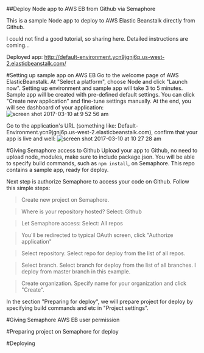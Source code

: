 ##Deploy Node app to AWS EB from Github via Semaphore

This is a sample Node app to deploy to AWS Elastic Beanstalk directly from Github.

I could not find a good tutorial, so sharing here.
Detailed instructions are coming...

Deployed app: http://default-environment.ycn9jgnj6p.us-west-2.elasticbeanstalk.com/

#Setting up sample app on AWS EB
Go to the welcome page of AWS ElasticBeanstalk. At "Select a platform", choose Node and click "Launch now".
Setting up environment and sample app will take 3 to 5 minutes.
Sample app will be created with pre-defined default settings.
You can click "Create new application" and fine-tune settings manually.
At the end, you will see dashboard of your application:
![screen shot 2017-03-10 at 9 52 56 am](https://cloud.githubusercontent.com/assets/10218864/23806935/83e94c58-0578-11e7-8850-351f34794a6b.png)

Go to the application's URL (something like: Default-Environment.ycn9jgnj6p.us-west-2.elasticbeanstalk.com), confirm that your app is live and well:
![screen shot 2017-03-10 at 10 27 28 am](https://cloud.githubusercontent.com/assets/10218864/23807851/33a23b48-057c-11e7-947d-d3acbd069333.png)

#Giving Semaphore access to Github
Upload your app to Github, no need to upload node_modules, make sure to include package.json. You will be able to specify build commands, such as `npm install`, on Semaphore.
This repo contains a sample app, ready for deploy.

Next step is authorize Semaphore to access your code on Github. 
Follow this simple steps:

>Create new project on Semaphore.

>Where is your repository hosted? Select: Github

>Let Semaphore access: Select: All repos

>You'll be redirected to typical OAuth screen, click "Authorize application"

>Select repository. Select repo for deploy from the list of all repos.

>Select branch. Select branch for deploy from the list of all branches. I deploy from master branch in this example.

>Create organization. Specify name for your organization and click "Create".

In the section "Preparing for deploy", we will prepare project for deploy by specifying build commands and etc in "Project settings".


#Giving Semaphore AWS EB user permission



#Preparing project on Semaphore for deploy



#Deploying

